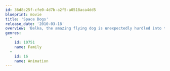 ```yaml
---
id: 36d8c25f-cfe0-4d7b-a2f5-a0518aca4dd5
blueprint: movie
title: 'Space Dogs'
release_date: '2010-03-18'
overview: 'Belka, the amazing flying dog is unexpectedly hurdled into the streets of Moscow when the rocket she is in malfunctions during one of her circus routines. Fortunately the crash leads her to meet a streetwise dog named Strelka and her irredeemable rat friend Venya. Together with other amusing friends found along the way, the three find themselves in a space program-training center where they get sent away in a rocket, leaving planet Earth...'
genres:
  -
    id: 10751
    name: Family
  -
    id: 16
    name: Animation
---
```

